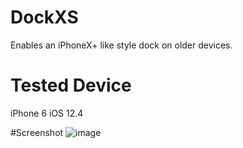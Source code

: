 # DockXS
Enables an iPhoneX+ like style dock on older devices.

# Tested Device
iPhone 6 iOS 12.4

#Screenshot
![image](https://github.com/cann66dev/DockXS/assets/49042417/28b65b24-6a7a-4aef-9a39-c48dc6a24b38)
